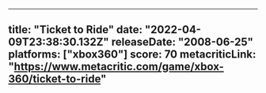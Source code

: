 
---
title: "Ticket to Ride"
date: "2022-04-09T23:38:30.132Z"
releaseDate: "2008-06-25"
platforms: ["xbox360"]
score: 70
metacriticLink: "https://www.metacritic.com/game/xbox-360/ticket-to-ride"
---
